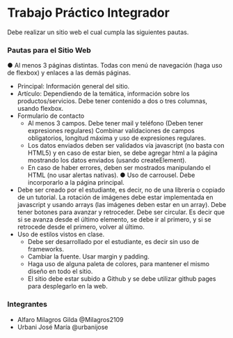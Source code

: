 # Trabajo Práctico Integrador

Debe realizar un sitio web el cual cumpla las siguientes pautas.

### Pautas para el Sitio Web

● Al menos 3 páginas distintas. Todas con menú de navegación (haga uso de flexbox)
y enlaces a las demás páginas.

- Principal: Información general del sitio.
- Artículo: Dependiendo de la temática, información sobre los productos/servicios. Debe tener contenido a dos o tres columnas, usando flexbox.
- Formulario de contacto
  - Al menos 3 campos. Debe tener mail y teléfono (Deben tener expresiones regulares) Combinar validaciones de campos obligatorios, longitud máxima y uso de expresiones regulares.
  - Los datos enviados deben ser validados vía javascript (no basta con HTML5) y en caso de estar bien, se debe agregar html a la página mostrando los datos enviados (usando createElement).
  - En caso de haber errores, deben ser mostrados manipulando el HTML (no usar alertas nativas).
● Uso de carrousel. Debe incorporarlo a la página principal.
- Debe ser creado por el estudiante, es decir, no de una librería o copiado de un tutorial. La rotación de imágenes debe estar implementada en javascript y usando arrays (las imágenes deben estar en un array). Debe tener botones para avanzar y retroceder. Debe ser circular. Es decir que si se avanza desde el último elemento, se debe ir al primero, y si se retrocede desde el primero, volver al último.
- Uso de estilos vistos en clase. 
  - Debe ser desarrollado por el estudiante, es decir sin uso de frameworks.
  - Cambiar la fuente. Usar margin y padding.
  - Haga uso de alguna paleta de colores, para mantener el mismo diseño en todo el sitio.
  - El sitio debe estar subido a Github y se debe utilizar github pages para desplegarlo en la web.

### Integrantes

- Alfaro Milagros Gilda @Milagros2109
- Urbani José María @urbanijose
